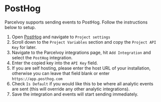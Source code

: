 # PostHog
Parcelvoy supports sending events to PostHog. Follow the instructions below to setup.

1. Open [PostHog](https://app.posthog.com) and navigate to `Project settings`
2. Scroll down to the `Project Variables` section and copy the `Project API Key` for later.
4. Navigate to the Parcelvoy integrations page, hit `Add Integration` and select the `PostHog` integration.
5. Enter the copied key into the `API Key` field.
6. If you are self hosting, please enter the host URL of your installation, otherwise you can leave that field blank or enter `https://app.posthog.com`
7. Check `Is Default` if you would like this to be where all analytic events are sent (this will override any other analytic integrations).
8. Save the integration and events will start sending immediately.